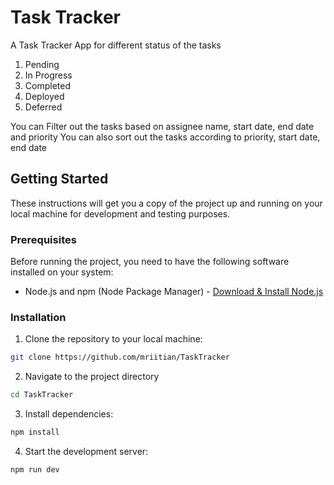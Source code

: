 # Task Tracker

A Task Tracker App for different status of the tasks
1. Pending
2. In Progress
3. Completed
4. Deployed
5. Deferred

You can Filter out the tasks based on assignee name, start date, end date and priority
You can also sort out the tasks according to priority, start date, end date

## Getting Started

These instructions will get you a copy of the project up and running on your local machine for development and testing purposes.

### Prerequisites

Before running the project, you need to have the following software installed on your system:

- Node.js and npm (Node Package Manager) - [Download & Install Node.js](https://nodejs.org/en/download/)

### Installation

1. Clone the repository to your local machine:

```bash
git clone https://github.com/mriitian/TaskTracker
```

2. Navigate to the project directory

```bash
cd TaskTracker
```

3. Install dependencies:

```bash
npm install
```

4. Start the development server:
```bash
npm run dev
```
